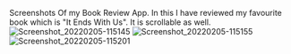 Screenshots Of my Book Review App. In this I have reviewed my favourite book which is "It Ends With Us". It is scrollable as well. 
![Screenshot_20220205-115145](https://user-images.githubusercontent.com/90917632/152634906-64602271-0066-43e2-b1b2-5306fd5c2e8f.jpg)
![Screenshot_20220205-115155](https://user-images.githubusercontent.com/90917632/152634988-1cec8ac3-a6eb-4e32-96ed-a5b14aeca440.jpg)
![Screenshot_20220205-115201](https://user-images.githubusercontent.com/90917632/152634991-11d216d7-9557-44ce-8028-5d86ad4cc0d8.jpg)
